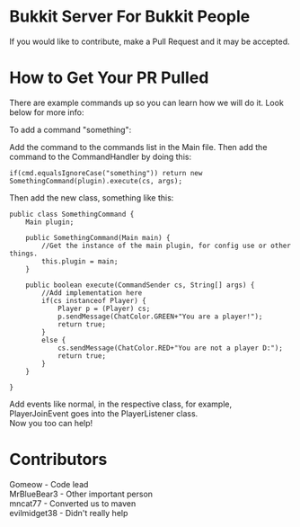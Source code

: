 Bukkit Server For Bukkit People
===========================

If you would like to contribute, make a Pull Request and it may be accepted.

How to Get Your PR Pulled
===========================
There are example commands up so you can learn how we will do it. Look below for more info:

To add a command "something":

Add the command to the commands list in the Main file.
Then add the command to the CommandHandler by doing this:

	if(cmd.equalsIgnoreCase("something")) return new SomethingCommand(plugin).execute(cs, args);

Then add the new class, something like this:

	public class SomethingCommand {
		Main plugin;
	
		public SomethingCommand(Main main) {
			//Get the instance of the main plugin, for config use or other things.
			this.plugin = main;
		}
	
		public boolean execute(CommandSender cs, String[] args) {
			//Add implementation here
			if(cs instanceof Player) {
				Player p = (Player) cs;
				p.sendMessage(ChatColor.GREEN+"You are a player!");
				return true;
			}
			else {
				cs.sendMessage(ChatColor.RED+"You are not a player D:");
				return true;
			}
		}

	}
	
Add events like normal, in the respective class, for example, PlayerJoinEvent goes into the PlayerListener class.  
Now you too can help!


Contributors
===========================
Gomeow - Code lead  
MrBlueBear3 - Other important person  
mncat77 - Converted us to maven  
evilmidget38 - Didn't really help
